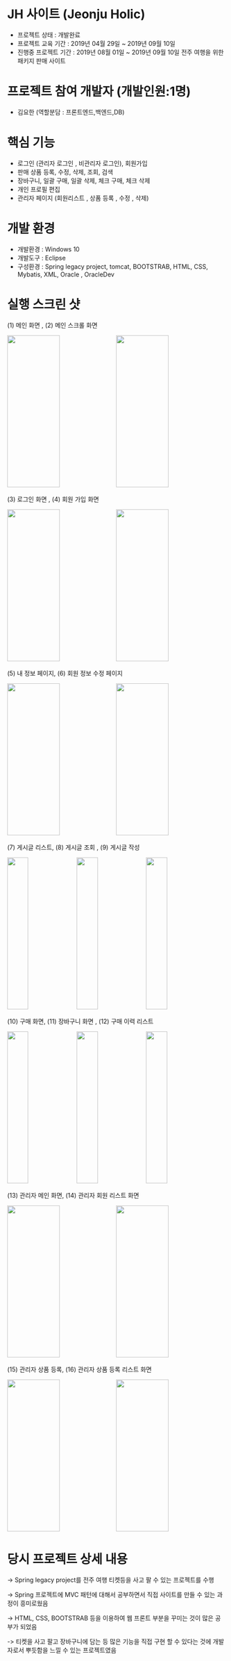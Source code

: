 # JH 사이트 (Jeonju Holic)

- 프로젝트 상태 : 개발완료
- 프로젝트 교육 기간 : 2019년 04월 29일 ~ 2019년 09월 10일
- 진행중 프로젝트 기간 : 2019년 08월 01일 ~ 2019년 09월 10일 전주 여행을 위한 패키지 판매 사이트

# 프로젝트 참여 개발자 (개발인원:1명)

- 김요한 (역할분담 : 프론트엔드,백엔드,DB)

# 핵심 기능
- 로그인 (관리자 로그인 , 비관리자 로그인), 회원가입
- 판매 상품 등록, 수정, 삭제, 조회, 검색
- 장바구니, 일괄 구매, 일괄 삭제, 체크 구매, 체크 삭제
- 개인 프로필 편집 
- 관리자 페이지 (회원리스트 , 상품 등록 , 수정 , 삭제)

# 개발 환경
- 개발환경 : Windows 10
- 개발도구 : Eclipse
- 구성환경 : Spring legacy project, tomcat, BOOTSTRAB, HTML, CSS, Mybatis, XML, Oracle , OracleDev

# 실행 스크린 샷

<div align="left">
  <p> (1) 메인 화면 , (2) 메인 스크롤 화면</p>
	<img src="https://user-images.githubusercontent.com/61484038/200117207-ab6ab3b5-55d9-4c94-8b54-d5d3f483aa67.PNG" width=49% height="350"/>
	<img src="https://user-images.githubusercontent.com/61484038/200117434-491362e2-b22f-49df-96ee-097aed4e9be8.PNG" width=49% height="350"/>
</div>
<div align="left">
  <p> (3) 로그인 화면 , (4) 회원 가입 화면 </p>
	<img src="https://user-images.githubusercontent.com/61484038/200117578-796ea0ec-c6c7-4faa-ba57-eaf074778582.PNG" width=49% height="350"/>
	<img src="https://user-images.githubusercontent.com/61484038/200117663-fbaec603-82bb-4984-a196-d333e830ef84.PNG" width=49% height="350"/>
</div>
<div align="left">
  <p> (5) 내 정보 페이지, (6) 회원 정보 수정 페이지</p>
	<img src="https://user-images.githubusercontent.com/61484038/200117611-0f96d1c3-3f12-4599-9086-bd8d0cd1dfd9.PNG" width=49% height="350"/>
	<img src="https://user-images.githubusercontent.com/61484038/200117664-22bd531d-4771-49c6-b305-2e247a219021.PNG" width=49% height="350"/>
</div>
<div align="left">
  <p> (7) 게시글 리스트, (8) 게시글 조회 , (9) 게시글 작성 </p> 
	<img src="https://user-images.githubusercontent.com/61484038/200117741-45e1a2bf-48be-4756-ac45-5d6a4105b081.PNG" width=31% height="350"/>
	<img src="https://user-images.githubusercontent.com/61484038/200117746-e8863b4c-5f78-4f5d-96fd-a64c8c2f47bd.PNG" width=31% height="350"/>
  <img src="https://user-images.githubusercontent.com/61484038/200117744-aa93f874-b03c-4226-a237-5121c420ad26.PNG" width=31% height="350"/>
</div>
<div align="left">
  <p> (10) 구매 화면, (11) 장바구니 화면 , (12) 구매 이력 리스트 </p> 
	<img src="https://user-images.githubusercontent.com/61484038/200117749-e9ac50c7-da88-470c-ac8d-87313dc61768.PNG" width=31% height="350"/>
	<img src="https://user-images.githubusercontent.com/61484038/200117759-eac2155f-244b-450f-8bea-bdc2a611d70e.PNG" width=31% height="350"/>
  <img src="https://user-images.githubusercontent.com/61484038/200117748-6c05ff5a-22c4-4e1a-8039-a257c013e66a.PNG" width=31% height="350"/>
</div>
<div align="left">
  <p> (13) 관리자 메인 화면, (14) 관리자 회원 리스트 화면</p>
	<img src="https://user-images.githubusercontent.com/61484038/200117747-25233b19-56dd-405f-89d7-bdce6aedaddb.PNG" width=49% height="350"/>
	<img src="https://user-images.githubusercontent.com/61484038/200117762-0a9d0061-367c-4e03-a172-8e57e42895e9.PNG" width=49% height="350"/>
</div>
<div align="left">
  <p> (15) 관리자 상품 등록, (16) 관리자 상품 등록 리스트 화면</p>
	<img src="https://user-images.githubusercontent.com/61484038/200117756-42d856f0-9598-4e6f-be25-4afd77b2de27.PNG" width=49% height="350"/>
	<img src="https://user-images.githubusercontent.com/61484038/200117757-c7574dc1-4a26-4c97-9c6f-e953c65a6f6a.PNG" width=49% height="350"/>
</div>




# 당시 프로젝트 상세 내용 

-> Spring legacy project를 전주 여행 티켓등을 사고 팔 수 있는 프로젝트를 수행

-> Spring 프로젝트에 MVC 패턴에 대해서 공부하면서 직접 사이트를 만들 수 있는 과정이 흥미로웠음

-> HTML, CSS, BOOTSTRAB 등을 이용하여 웹 프론트 부분을 꾸미는 것이 많은 공부가 되었음

-> 티켓을 사고 팔고 장바구니에 담는 등 많은 기능을 직접 구현 할 수 있다는 것에 개발자로서 뿌듯함을 느낄 수 있는 프로젝트였음
